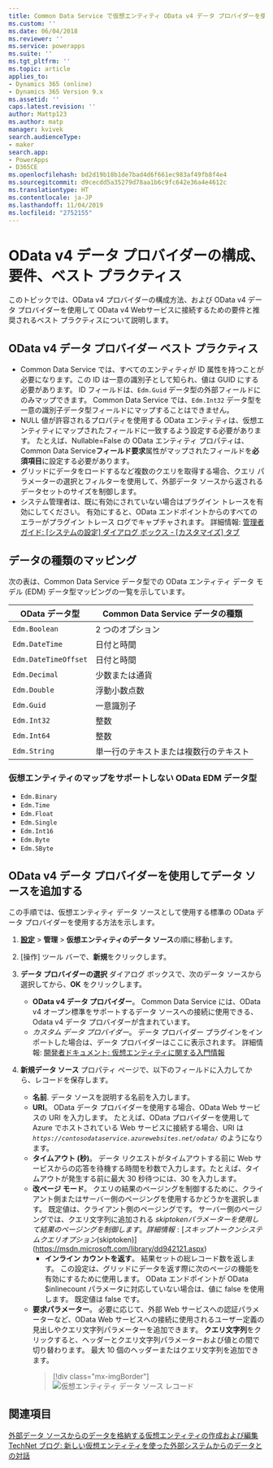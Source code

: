```yaml
---
title: Common Data Service で仮想エンティティ OData v4 データ プロバイダーを使用する| MicrosoftDocs
ms.custom: ''
ms.date: 06/04/2018
ms.reviewer: ''
ms.service: powerapps
ms.suite: ''
ms.tgt_pltfrm: ''
ms.topic: article
applies_to:
- Dynamics 365 (online)
- Dynamics 365 Version 9.x
ms.assetid: ''
caps.latest.revision: ''
author: Mattp123
ms.author: matp
manager: kvivek
search.audienceType:
- maker
search.app:
- PowerApps
- D365CE
ms.openlocfilehash: bd2d19b18b1de7bad4d6f661ec983af49fb8f4e4
ms.sourcegitcommit: d9cecdd5a35279d78aa1b6c9fc642e36a4e4612c
ms.translationtype: HT
ms.contentlocale: ja-JP
ms.lasthandoff: 11/04/2019
ms.locfileid: "2752155"
---
```

# <a name="odata-v4-data-provider-configuration-requirements-and-best-practices"></a>OData v4 データ プロバイダーの構成、要件、ベスト プラクティス

このトピックでは、OData v4 プロバイダーの構成方法、および OData v4 データ プロバイダーを使用して OData v4 Webサービスに接続するための要件と推奨されるベスト プラクティスについて説明します。 

## <a name="odata-v4-data-provider-best-practices"></a>OData v4 データ プロバイダー ベスト プラクティス

- Common Data Service では、すべてのエンティティが ID 属性を持つことが必要になります。この ID は一意の識別子として知られ、値は GUID にする必要があります。  ID フィールドは、`Edm.Guid` データ型の外部フィールドにのみマップできます。  Common Data Service では、`Edm.Int32` データ型を一意の識別子データ型フィールドにマップすることはできません。
-  NULL 値が許容されるプロパティを使用する OData エンティティは、仮想エンティティにマップされたフィールドに一致するよう設定する必要があります。 たとえば、Nullable=False の OData エンティティ プロパティは、 Common Data Service**フィールド要求**属性がマップされたフィールドを**必須項目**に設定する必要があります。 
- グリッドにデータをロードするなど複数のクエリを取得する場合、クエリ パラメーターの選択とフィルターを使用して、外部データ ソースから返されるデータセットのサイズを制御します。
- システム管理者は、既に有効にされていない場合はプラグイン トレースを有効にしてください。 有効にすると、OData エンドポイントからのすべてのエラーがプラグイン トレース ログでキャプチャされます。 詳細情報: [管理者ガイド: [システムの設定] ダイアログ ボックス - [カスタマイズ] タブ](/dynamics365/customer-engagement/admin/system-settings-dialog-box-customization-tab) 

## <a name="data-type-mapping"></a>データの種類のマッピング

次の表は、Common Data Service データ型での OData エンティティ データ モデル (EDM) データ型マッピングの一覧を示しています。 

|OData データ型|Common Data Service データの種類  |
|---------|---------|
|`Edm.Boolean`|2 つのオプション|
|`Edm.DateTime`|日付と時間|
|`Edm.DateTimeOffset`|日付と時間|
|`Edm.Decimal`|少数または通貨|
|`Edm.Double`|浮動小数点数|
|`Edm.Guid`|一意識別子|
|`Edm.Int32`|整数|
|`Edm.Int64`|整数|
|`Edm.String`|単一行のテキストまたは複数行のテキスト|


### <a name="odata-edm-data-types-that-are-not-supported-for-mapping-with-virtual-entities"></a>仮想エンティティのマップをサポートしない OData EDM データ型 

- `Edm.Binary`
- `Edm.Time` 
- `Edm.Float`
- `Edm.Single` 
- `Edm.Int16` 
- `Edm.Byte` 
- `Edm.SByte`

 
## <a name="add-a-data-source-using-the-odata-v4-data-provider"></a>OData v4 データ プロバイダーを使用してデータ ソースを追加する

この手順では、仮想エンティティ データ ソースとして使用する標準の OData データ プロバイダーを使用する方法を示します。   
  
1. **[設定](../model-driven-apps/advanced-navigation.md#settings)** > **管理** > **仮想エンティティのデータ ソース**の順に移動します。  
1. [操作] ツール バーで、**新規**をクリックします。  
1. **データ プロバイダーの選択** ダイアログ ボックスで、次のデータ ソースから選択してから、**OK** をクリックします。  
  
    - **OData v4 データ プロバイダー**。 Common Data Service には、OData v4 オープン標準をサポートするデータ ソースへの接続に使用できる、Odata v4 データ プロバイダーが含まれています。  
    - *カスタム データ プロバイダー*。 データ プロバイダー プラグインをインポートした場合は、データ プロバイダーはここに表示されます。 詳細情報: [開発者ドキュメント: 仮想エンティティに関する入門情報](/dynamics365/customer-engagement/developer/virtual-entities/get-started-ve)  
    
1. **新規データ ソース** プロパティ ページで、以下のフィールドに入力してから、レコードを保存します。  
  
    - **名前**. データ ソースを説明する名前を入力します。  
    - **URI**。 OData データ プロバイダーを使用する場合、OData Web サービスの URI を入力します。 たとえば、OData プロバイダーを使用して Azure でホストされている Web サービスに接続する場合、URI は *`https://contosodataservice.azurewebsites.net/odata/`* のようになります。  
    - **タイムアウト (秒)**。 データ リクエストがタイムアウトする前に Web サービスからの応答を待機する時間を秒数で入力します。たとえば、タイムアウトが発生する前に最大 30 秒待つには、30 を入力します。  
    - **改ページ モード**。 クエリの結果のページングを制御するために、クライアント側またはサーバー側のページングを使用するかどうかを選択します。 既定値は、クライアント側のページングです。 サーバー側のページングでは、クエリ文字列に追加される $skiptoken パラメーターを使用して結果のページングを制御します。 詳細情報: [スキップ トークン システム クエリ オプション ($skiptoken)](https://msdn.microsoft.com/library/dd942121.aspx)  
        -  **インライン カウントを返す**。 結果セットの総レコード数を返します。 この設定は、グリッドにデータを返す際に次のページの機能を有効にするために使用します。 OData エンドポイントが OData $inlinecount パラメータに対応していない場合は、値に false を使用します。 既定値は false です。
    - **要求パラメーター**。 必要に応じて、外部 Web サービスへの認証パラメーターなど、OData Web サービスへの接続に使用されるユーザー定義の見出しやクエリ文字列パラメーターを追加できます。 **クエリ文字列**をクリックすると、ヘッダーとクエリ文字列パラメーターおよび値との間で切り替わります。 最大 10 個のヘッダーまたはクエリ文字列を追加できます。 
        > [!div class="mx-imgBorder"] 
        > ![仮想エンティティ データ ソース レコード](media/virtual-entity-data-source.png) 


## <a name="see-also"></a>関連項目  

[外部データ ソースからのデータを格納する仮想エンティティの作成および編集](create-edit-virtual-entities.md) <br/>
[TechNet ブログ: 新しい仮想エンティティを使った外部システムからのデータとの対話](https://blogs.technet.microsoft.com/lystavlen/2017/09/08/virtual-entities/)
